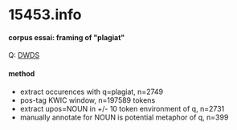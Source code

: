 # 15453.info
#### corpus essai: framing of "plagiat"
Q: [DWDS](https://www.dwds.de/r/?q=plagiat&corpus=dwdsxl&date-start=1897&date-end=2024&sc=adg&sc=bz&sc=blogs&sc=bundestag&sc=ddr&sc=tsp&sc=kern&sc=kern21&sc=gesetze&sc=spk&sc=politische_reden&sc=untertitel&sc=wikibooks&sc=wikipedia&sc=wikivoyage&format=max&sort=date_asc&limit=3000)

#### method
- extract occurences with q=plagiat, n=2749
- pos-tag KWIC window, n=197589 tokens
- extract upos=NOUN in +/- 10 token environment of q, n=2731
- manually annotate for NOUN is potential metaphor of q, n=399